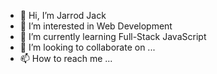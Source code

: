 - 👋 Hi, I’m Jarrod Jack
- 👀 I’m interested in Web Development
- 🌱 I’m currently learning Full-Stack JavaScript
- 💞️ I’m looking to collaborate on ...
- 📫 How to reach me ...

<!---
jarrodmjack/jarrodmjack is a ✨ special ✨ repository because its `README.md` (this file) appears on your GitHub profile.
You can click the Preview link to take a look at your changes.
--->
